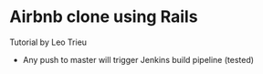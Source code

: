 # Airbnb clone using Rails

Tutorial by Leo Trieu
- Any push to master will trigger Jenkins build pipeline (tested)
